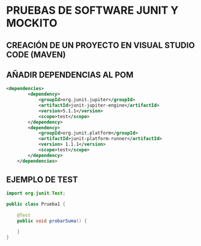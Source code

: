 # PRUEBAS DE SOFTWARE JUNIT Y MOCKITO

## CREACIÓN DE UN PROYECTO EN VISUAL STUDIO CODE (MAVEN)

## AÑADIR DEPENDENCIAS AL POM

```xml
<dependencies>
        <dependency>
            <groupId>org.junit.jupiter</groupId>
            <artifactId>junit-jupiter-engine</artifactId>
            <version>5.1.1</version>
            <scope>test</scope>
        </dependency>
        <dependency>
            <groupId>org.junit.platform</groupId>
            <artifactId>junit-platform-runner</artifactId>
            <version> 1.1.1</version>
            <scope>test</scope>
        </dependency>    
    </dependencies>

```

## EJEMPLO DE TEST

```java
import org.junit.Test;

public class Prueba1 {
    
    @Test
    public void probarSuma() {

    }
}
```
